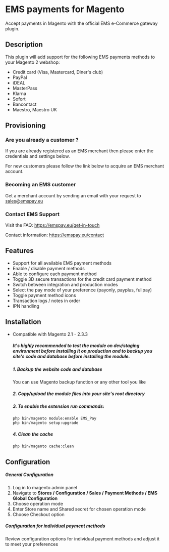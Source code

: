 # EMS payments for Magento
Accept payments in Magento with the official EMS e-Commerce gateway plugin.

## Description
This plugin will add support for the following EMS payments methods to your Magento 2 webshop:

* Credit card (Visa, Mastercard, Diner's club)
* PayPal
* iDEAL
* MasterPass
* Klarna
* Sofort
* Bancontact
* Maestro, Maestro UK

## Provisioning

### Are you already a customer ?
If you are already registered as an EMS merchant then please enter the credentials and settings below.

For new customers please follow the link below to acquire an EMS merchant account.

### Becoming an EMS customer
Get a merchant account by sending an email with your request to sales@emspay.eu

### Contact EMS Support
Visit the FAQ:
https://emspay.eu/get-in-touch

Contact information:
https://emspay.eu/contact

## Features
* Support for all available EMS payment methods
* Enable / disable payment methods
* Able to configure each payment method
* Toggle 3D secure transactions for the credit card payment method
* Switch between integration and production modes
* Select the pay mode of your preference (payonly, payplus, fullpay)
* Toggle payment method icons
* Transaction logs / notes in order
* IPN handling

## Installation

* Compatible with Magento 2.1 - 2.3.3

    ##### It's highly recommended to test the module on dev/staging environment before installing it on production and to backup you site's code and database before installing the module.

    ##### 1. Backup the website code and database
    You can use Magento backup function or any other tool you like

    ##### 2. Copy/upload the module files into your site's root directory
        
    ##### 3. To enable the extension run commands: 
    ```
    php bin/magento module:enable EMS_Pay
    php bin/magento setup:upgrade
    ```
        
    ##### 4. Clean the cache
    ```
    php bin/magento cache:clean
    ```
        
## Configuration

##### General Configuration
1. Log in to magento admin panel
2. Navigate to **Stores / Configuration / Sales / Payment Methods / EMS Global Configuration** 
3. Choose operation mode
4. Enter Store name and Shared secret for chosen operation mode
5. Choose Checkout option

##### Configuration for individual payment methods
Review configuration options for individual payment methods and adjust it to meet your preferences